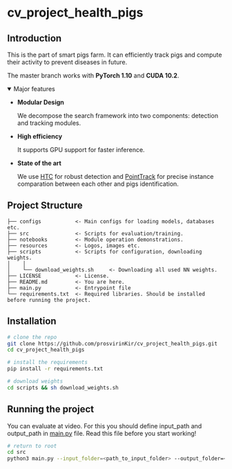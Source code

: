 # cv_project_health_pigs

## Introduction

This is the part of smart pigs farm. It can efficiently track pigs and compute their activity to prevent diseases in future.

The master branch works with **PyTorch 1.10** and **CUDA 10.2**.

<details open>
<summary>Major features</summary>

- **Modular Design**

  We decompose the search framework into two components: detection and tracking modules. 

- **High efficiency**

  It supports GPU support for faster inference.

- **State of the art**

  We use [HTC](https://github.com/open-mmlab/mmdetection/tree/master/configs/htc) for robust detection and [PointTrack](https://github.com/detectRecog/PointTrack) for precise instance comparation between each other and pigs identification.
  
</details>

## Project Structure

```
├── configs           <- Main configs for loading models, databases etc.
├── src               <- Scripts for evaluation/training.
├── notebooks         <- Module operation demonstrations.
├── resources         <- Logos, images etc.
├── scripts           <- Scripts for configuration, downloading weights.
│    │
│    └── download_weights.sh     <- Downloading all used NN weights.
├── LICENSE           <- License.
├── README.md         <- You are here.
├── main.py           <- Entrypoint file
└── requirements.txt  <- Required libraries. Should be installed before running the project.
```

## Installation

```bash
# clone the repo
git clone https://github.com/prosvirinKir/cv_project_health_pigs.git
cd cv_project_health_pigs

# install the requirements
pip install -r requirements.txt

# download weights
cd scripts && sh download_weights.sh
```

## Running the project

You can evaluate at video. For this you should define input_path and output_path in [main.py](https://github.com/Ilyabasharov/agro-hack/blob/main/src/main.py) file.
Read this file before you start working!

```bash
# return to root
cd src
python3 main.py --input_folder=<path_to_input_folder> --output_folder=<path_to_output_folder>
```
